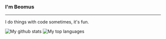 ### I'm Beomus

***
I do things with code sometimes, it's fun.


![My github stats](https://github-readme-stats.vercel.app/api?username=pl4nty&count_private=true&show_icons=true&theme=dark)
![My top languages](https://github-readme-stats.vercel.app/api/top-langs/?username=the-prince-of-milk&layout=compact&hide=html,css&theme=dark)
